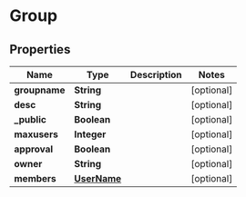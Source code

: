 
# Group

## Properties
Name | Type | Description | Notes
------------ | ------------- | ------------- | -------------
**groupname** | **String** |  |  [optional]
**desc** | **String** |  |  [optional]
**_public** | **Boolean** |  |  [optional]
**maxusers** | **Integer** |  |  [optional]
**approval** | **Boolean** |  |  [optional]
**owner** | **String** |  |  [optional]
**members** | [**UserName**](UserName.md) |  |  [optional]



